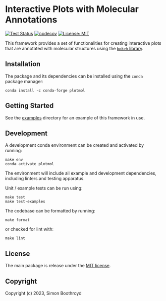# Interactive Plots with Molecular Annotations

[![Test Status](https://github.com/simonboothroyd/plotmol/actions/workflows/ci.yaml/badge.svg?branch=main)](https://github.com/simonboothroyd/plotmol/actions/workflows/ci.yaml)
[![codecov](https://codecov.io/gh/SimonBoothroyd/plotmol/branch/main/graph/badge.svg?token=Aa8STE8WBZ)](https://codecov.io/gh/SimonBoothroyd/plotmol)
[![License: MIT](https://img.shields.io/badge/License-MIT-yellow.svg)](https://opensource.org/licenses/MIT)

This framework provides a set of functionalities for creating interactive plots that are annotated with molecular 
structures using the [`bokeh` library](https://docs.bokeh.org/en/latest/index.html).

## Installation

The package and its dependencies can be installed using the `conda` package manager:

```shell
conda install -c conda-forge plotmol
```

## Getting Started

See the [examples](examples) directory for an example of this framework in use.

## Development

A development conda environment can be created and activated by running:

```shell
make env
conda activate plotmol
```

The environment will include all example and development dependencies, including linters and testing apparatus.

Unit / example tests can be run using:

```shell
make test
make test-examples
```

The codebase can be formatted by running:

```shell
make format
```

or checked for lint with:

```shell
make lint
```

## License

The main package is release under the [MIT license](LICENSE). 

## Copyright

Copyright (c) 2023, Simon Boothroyd
